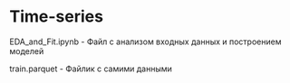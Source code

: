 # Time-series

EDA_and_Fit.ipynb - Файл с анализом входных данных и построением моделей

train.parquet - Файлик с самими данными 
